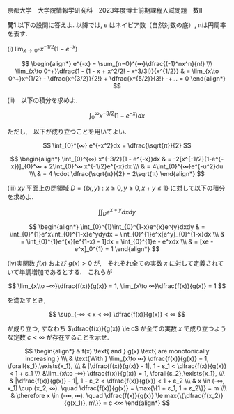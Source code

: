 京都大学　大学院情報学研究科　2023年度博士前期課程入試問題　数II

**問1** 以下の設問に答えよ. 以降では, $e$ はネイピア数（自然対数の底）, πは円周率を表す.

(i) $\lim_{x\to 0^+}x^{-1/2}(1-e^{-x})$

$$
    \begin{align*}
        e^{-x} = \sum_{n=0}^{∞}\dfrac{(-1)^nx^n}{n!} \\\
        \lim_{x\to 0^+}\dfrac{1 - (1 - x + x^2/2! - x^3/3!)}{x^{1/2}} & = \lim_{x\to 0^+}x^{1/2} - \dfrac{x^{3/2}}{2!} + \dfrac{x^{5/2}}{3!} -+... = 0
    \end{align*}
$$

(ii)　以下の積分を求めよ.

$$
    \int_{0}^{∞} x^{-3/2}(1 - e^{-x})dx 
$$

ただし,　以下が成り立つことを用いてよい.

$$
    \int_{0}^{∞} e^{-x^2}dx = \dfrac{\sqrt{π}}{2} 
$$

$$
    \begin{align*}
        \int_{0}^{∞} x^{-3/2}(1 - e^{-x})dx  & = -2[x^{-1/2}(1-e^{-x})]_{0}^∞ + 2\int_{0}^∞ x^{-1/2}e^{-x}dx \\\
        & = 4\int_{0}^{∞}e^{-u^2}du \\\
        & = 4 \cdot \dfrac{\sqrt{π}}{2} = 2\sqrt{π}
    \end{align*}
$$

(iii) $xy$ 平面上の閉領域 $D = \{(x,y):x \ge 0, y \ge 0, x + y \le 1\}$ に対して以下の積分を求めよ.

$$
    \int\int_{D}e^{x+y}dxdy
$$

$$
    \begin{align*}
        \int_{0}^{1}\int_{0}^{1-x}e^{x}e^{y}dxdy & = \int_{0}^{1}e^x\int_{0}^{1-x}e^ydydx = \int_{0}^{1}e^x[e^y]_{0}^{1-x}dx \\\
        & = \int_{0}^{1}e^{x}[e^{1-x} - 1]dx = \int_{0}^{1}e - e^xdx \\\
        & = [xe - e^x]_0^{1} = 1
    \end{align*}
$$

(iv)実関数 $f(x)$ および $g(x) > 0$ が,　それぞれ全ての実数 $x$ に対して定義されていて単調増加であるとする.　これらが 

$$
    \lim_{x\to –∞}\dfrac{f(x)}{g(x)} = 1, \lim_{x\to ∞}\dfrac{f(x)}{g(x)} = 1
$$

を満たすとき,

$$
    \sup_{-∞ < x < ∞} \dfrac{f(x)}{g(x)} < ∞
$$

が成り立つ, すなわち $\dfrac{f(x)}{g(x)} \le c$ が全ての実数 $x$ で成り立つような定数 $c < ∞$ が存在することを示せ.

$$
    \begin{align*}
        & f(x) \text{ and } g(x) \text{ are monotonically increasing.} \\\
        & \text{With } \lim_{x\to ∞} \dfrac{f(x)}{g(x)} = 1, \forall{ε_1},\exists{x_1}, \\\
        & |\dfrac{f(x)}{g(x)} - 1|, 1 - ε_1 < \dfrac{f(x)}{g(x)} < 1 + ε_1 \\\ 
        &\lim_{x\to -∞} \dfrac{f(x)}{g(x)} = 1, \forall{ε_2},\exists{x_1}, \\\
        & |\dfrac{f(x)}{g(x)} - 1|, 1 - ε_2 < \dfrac{f(x)}{g(x)} < 1 + ε_2 \\\
        & x \in (-∞, x_1) \cup (x_2, ∞). \quad \dfrac{f(x)}{g(x)} = \max{\{1 + ε_1, 1 + ε_2\}} = m \\\
        & \therefore x \in (-∞, ∞). \quad \dfrac{f(x)}{g(x)} \le max{\{\dfrac{f(x_2)}{g(x_1)}, m\}} = c <∞
    \end{align*}
$$